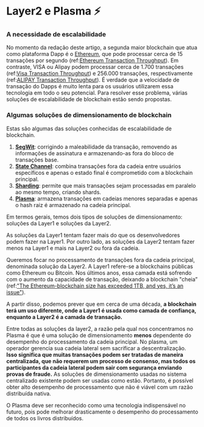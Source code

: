 # Layer2 e Plasma ⚡

### A necessidade de escalabilidade

No momento da redação deste artigo, a segunda maior blockchain que atua como plataforma Dapp é o [Ethereum](https://www.ethereum.org/), que pode processar cerca de 15 transações por segundo \(ref:[Ethereum Transaction Throughput](https://www.coindesk.com/information/will-ethereum-scale)\). Em contraste, VISA ou Alipay podem processar cerca de 1.700 transações \(ref:[Visa Transaction Throughput](https://hackernoon.com/the-blockchain-scalability-problem-the-race-for-visa-like-transaction-speed-5cce48f9d44)\) e 256.000 transações, respectivamente \(ref:[ALIPAY Transaction Throughput](https://www.barrons.com/articles/alibaba-records-25-3-billion-in-singles-day-sales-1510538618)\). É verdade que a velocidade de transação do Dapps é muito lenta para os usuários utilizarem essa tecnologia em todo o seu potencial. Para resolver esse problema, várias soluções de escalabilidade de blockchain estão sendo propostas.


### Algumas soluções de dimensionamento de blockchain

Estas são algumas das soluções conhecidas de escalabilidade de blockchain.

1. [**SegWit**](https://github.com/bitcoin/bips/blob/master/bip-0141.mediawiki): corrigindo a maleabilidade da transação, removendo as informações de assinatura e armazenando-as fora do bloco de transações base.
2. [**State Channel**](https://l4.ventures/papers/statechannels.pdf): combina transações fora da cadeia entre usuários específicos e apenas o estado final é comprometido com a blockchain principal.
3. [**Sharding**](https://www.bubifans.com/ueditor/php/upload/file/20181015/1539597837236127.pdf): permite que mais transações sejam processadas em paralelo ao mesmo tempo, criando shards.
4. [**Plasma**](https://plasma.io/plasma.pdf): armazena transações em cadeias menores separadas e apenas o hash raiz é armazenado na cadeia principal.

Em termos gerais, temos dois tipos de soluções de dimensionamento: soluções da Layer1 e soluções da Layer2.

As soluções da Layer1 tentam fazer mais do que os desenvolvedores podem fazer na  Layer1. Por outro lado, as soluções da Layer2 tentam fazer menos na Layer1 e mais na Layer2 ou fora da cadeia. 

Queremos focar no processamento de transações fora da cadeia principal, denominada solução da Layer2. A Layer1 refere-se a blockchains públicas como Ethereum ou Bitcoin. Nos últimos anos, essa camada está sofrendo com o aumento da capacidade de transação, deixando a blockchain "cheia” \(ref:["The Ethereum-blockchain size has exceeded 1TB, and yes, it’s an issue"](https://hackernoon.com/the-ethereum-blockchain-size-has-exceeded-1tb-and-yes-its-an-issue-2b650b5f4f62)\). 

A partir disso, podemos prever que em cerca de uma década, **a blockchain terá um uso diferente, onde a Layer1  é usada como camada de confiança, enquanto a Layer2  é a camada de transação.**

Entre todas as soluções da layer2, a razão pela qual nos concentramos no Plasma é que é uma solução de dimensionamento **menos** dependente do desempenho do processamento da cadeia principal. No plasma, um operador gerencia sua cadeia lateral sem sacrificar a descentralização. **Isso significa que muitas transações podem ser tratadas de maneira centralizada, que não requerem um processo de consenso, mas todos os participantes da cadeia lateral podem sair com segurança enviando provas de fraude.** As soluções de dimensionamento usadas no sistema centralizado existente podem ser usadas como estão. Portanto, é possível obter alto desempenho de processamento que não é viável com um razão distribuída nativa.

O Plasma deve ser reconhecido como uma tecnologia indispensável no futuro, pois pode melhorar drasticamente o desempenho do processamento de todos os livros distribuídos.

